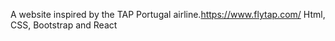 A website inspired by the TAP Portugal airline.https://www.flytap.com/
Html, CSS, Bootstrap and React
